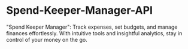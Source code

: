 # Spend-Keeper-Manager-API
"Spend Keeper Manager": Track expenses, set budgets, and manage finances effortlessly. With intuitive tools and insightful analytics, stay in control of your money on the go.
